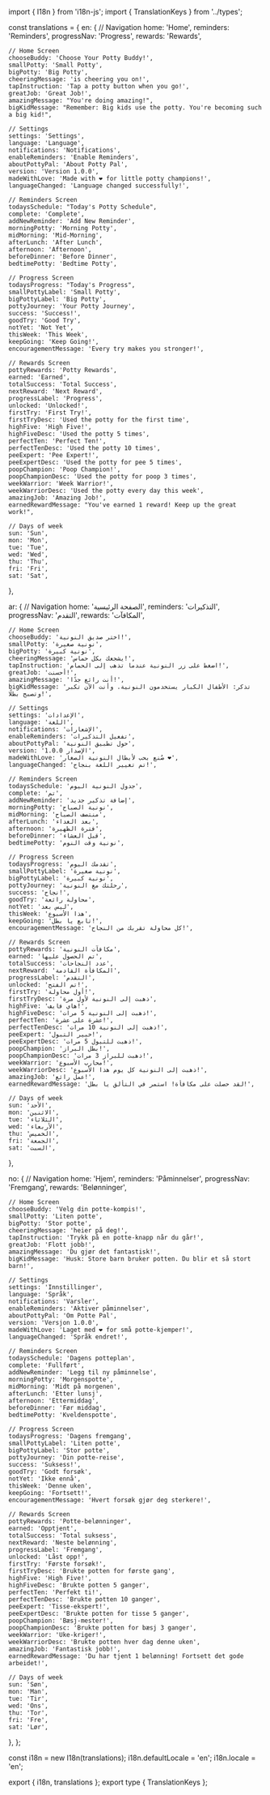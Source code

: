 import { I18n } from 'i18n-js';
import { TranslationKeys } from '../types';

const translations = {
  en: {
    // Navigation
    home: 'Home',
    reminders: 'Reminders',
    progressNav: 'Progress',
    rewards: 'Rewards',

    // Home Screen
    chooseBuddy: 'Choose Your Potty Buddy!',
    smallPotty: 'Small Potty',
    bigPotty: 'Big Potty',
    cheeringMessage: 'is cheering you on!',
    tapInstruction: 'Tap a potty button when you go!',
    greatJob: 'Great Job!',
    amazingMessage: "You're doing amazing!",
    bigKidMessage: "Remember: Big kids use the potty. You're becoming such a big kid!",

    // Settings
    settings: 'Settings',
    language: 'Language',
    notifications: 'Notifications',
    enableReminders: 'Enable Reminders',
    aboutPottyPal: 'About Potty Pal',
    version: 'Version 1.0.0',
    madeWithLove: 'Made with ❤️ for little potty champions!',
    languageChanged: 'Language changed successfully!',

    // Reminders Screen
    todaysSchedule: "Today's Potty Schedule",
    complete: 'Complete',
    addNewReminder: 'Add New Reminder',
    morningPotty: 'Morning Potty',
    midMorning: 'Mid-Morning',
    afterLunch: 'After Lunch',
    afternoon: 'Afternoon',
    beforeDinner: 'Before Dinner',
    bedtimePotty: 'Bedtime Potty',

    // Progress Screen
    todaysProgress: "Today's Progress",
    smallPottyLabel: 'Small Potty',
    bigPottyLabel: 'Big Potty',
    pottyJourney: 'Your Potty Journey',
    success: 'Success!',
    goodTry: 'Good Try',
    notYet: 'Not Yet',
    thisWeek: 'This Week',
    keepGoing: 'Keep Going!',
    encouragementMessage: 'Every try makes you stronger!',

    // Rewards Screen
    pottyRewards: 'Potty Rewards',
    earned: 'Earned',
    totalSuccess: 'Total Success',
    nextReward: 'Next Reward',
    progressLabel: 'Progress',
    unlocked: 'Unlocked!',
    firstTry: 'First Try!',
    firstTryDesc: 'Used the potty for the first time',
    highFive: 'High Five!',
    highFiveDesc: 'Used the potty 5 times',
    perfectTen: 'Perfect Ten!',
    perfectTenDesc: 'Used the potty 10 times',
    peeExpert: 'Pee Expert!',
    peeExpertDesc: 'Used the potty for pee 5 times',
    poopChampion: 'Poop Champion!',
    poopChampionDesc: 'Used the potty for poop 3 times',
    weekWarrior: 'Week Warrior!',
    weekWarriorDesc: 'Used the potty every day this week',
    amazingJob: 'Amazing Job!',
    earnedRewardMessage: "You've earned 1 reward! Keep up the great work!",

    // Days of week
    sun: 'Sun',
    mon: 'Mon',
    tue: 'Tue',
    wed: 'Wed',
    thu: 'Thu',
    fri: 'Fri',
    sat: 'Sat',
  },

  ar: {
    // Navigation
    home: 'الصفحة الرئيسية',
    reminders: 'التذكيرات',
    progressNav: 'التقدم',
    rewards: 'المكافآت',

    // Home Screen
    chooseBuddy: 'اختر صديق النونية!',
    smallPotty: 'نونية صغيرة',
    bigPotty: 'نونية كبيرة',
    cheeringMessage: 'يشجعك بكل حماس!',
    tapInstruction: 'اضغط على زر النونية عندما تذهب إلى الحمام!',
    greatJob: 'أحسنت!',
    amazingMessage: 'أنت رائع جدًا!',
    bigKidMessage: 'تذكر: الأطفال الكبار يستخدمون النونية. وأنت الآن تكبر وتصبح بطلًا!',

    // Settings
    settings: 'الإعدادات',
    language: 'اللغة',
    notifications: 'الإشعارات',
    enableReminders: 'تفعيل التذكيرات',
    aboutPottyPal: 'حول تطبيق النونية',
    version: 'الإصدار 1.0.0',
    madeWithLove: 'صُنع بحب لأبطال النونية الصغار ❤️',
    languageChanged: 'تم تغيير اللغة بنجاح!',

    // Reminders Screen
    todaysSchedule: 'جدول النونية اليوم',
    complete: 'تم',
    addNewReminder: 'إضافة تذكير جديد',
    morningPotty: 'نونية الصباح',
    midMorning: 'منتصف الصباح',
    afterLunch: 'بعد الغداء',
    afternoon: 'فترة الظهيرة',
    beforeDinner: 'قبل العشاء',
    bedtimePotty: 'نونية وقت النوم',

    // Progress Screen
    todaysProgress: 'تقدمك اليوم',
    smallPottyLabel: 'نونية صغيرة',
    bigPottyLabel: 'نونية كبيرة',
    pottyJourney: 'رحلتك مع النونية',
    success: 'نجاح!',
    goodTry: 'محاولة رائعة',
    notYet: 'ليس بعد',
    thisWeek: 'هذا الأسبوع',
    keepGoing: 'تابع يا بطل!',
    encouragementMessage: 'كل محاولة تقربك من النجاح!',

    // Rewards Screen
    pottyRewards: 'مكافآت النونية',
    earned: 'تم الحصول عليها',
    totalSuccess: 'عدد النجاحات',
    nextReward: 'المكافأة القادمة',
    progressLabel: 'التقدم',
    unlocked: 'تم الفتح!',
    firstTry: 'أول محاولة!',
    firstTryDesc: 'ذهبت إلى النونية لأول مرة',
    highFive: 'هاي فايف!',
    highFiveDesc: 'ذهبت إلى النونية 5 مرات!',
    perfectTen: 'عشرة على عشرة!',
    perfectTenDesc: 'ذهبت إلى النونية 10 مرات!',
    peeExpert: 'خبير التبول!',
    peeExpertDesc: 'ذهبت للتبول 5 مرات!',
    poopChampion: 'بطل البراز!',
    poopChampionDesc: 'ذهبت للبراز 3 مرات!',
    weekWarrior: 'محارب الأسبوع!',
    weekWarriorDesc: 'ذهبت إلى النونية كل يوم هذا الأسبوع!',
    amazingJob: 'عمل رائع!',
    earnedRewardMessage: 'لقد حصلت على مكافأة! استمر في التألق يا بطل!',

    // Days of week
    sun: 'الأحد',
    mon: 'الاثنين',
    tue: 'الثلاثاء',
    wed: 'الأربعاء',
    thu: 'الخميس',
    fri: 'الجمعة',
    sat: 'السبت',
  },

  no: {
    // Navigation
    home: 'Hjem',
    reminders: 'Påminnelser',
    progressNav: 'Fremgang',
    rewards: 'Belønninger',

    // Home Screen
    chooseBuddy: 'Velg din potte-kompis!',
    smallPotty: 'Liten potte',
    bigPotty: 'Stor potte',
    cheeringMessage: 'heier på deg!',
    tapInstruction: 'Trykk på en potte-knapp når du går!',
    greatJob: 'Flott jobb!',
    amazingMessage: 'Du gjør det fantastisk!',
    bigKidMessage: 'Husk: Store barn bruker potten. Du blir et så stort barn!',

    // Settings
    settings: 'Innstillinger',
    language: 'Språk',
    notifications: 'Varsler',
    enableReminders: 'Aktiver påminnelser',
    aboutPottyPal: 'Om Potte Pal',
    version: 'Versjon 1.0.0',
    madeWithLove: 'Laget med ❤️ for små potte-kjemper!',
    languageChanged: 'Språk endret!',

    // Reminders Screen
    todaysSchedule: 'Dagens potteplan',
    complete: 'Fullført',
    addNewReminder: 'Legg til ny påminnelse',
    morningPotty: 'Morgenspotte',
    midMorning: 'Midt på morgenen',
    afterLunch: 'Etter lunsj',
    afternoon: 'Ettermiddag',
    beforeDinner: 'Før middag',
    bedtimePotty: 'Kveldenspotte',

    // Progress Screen
    todaysProgress: 'Dagens fremgang',
    smallPottyLabel: 'Liten potte',
    bigPottyLabel: 'Stor potte',
    pottyJourney: 'Din potte-reise',
    success: 'Suksess!',
    goodTry: 'Godt forsøk',
    notYet: 'Ikke ennå',
    thisWeek: 'Denne uken',
    keepGoing: 'Fortsett!',
    encouragementMessage: 'Hvert forsøk gjør deg sterkere!',

    // Rewards Screen
    pottyRewards: 'Potte-belønninger',
    earned: 'Opptjent',
    totalSuccess: 'Total suksess',
    nextReward: 'Neste belønning',
    progressLabel: 'Fremgang',
    unlocked: 'Låst opp!',
    firstTry: 'Første forsøk!',
    firstTryDesc: 'Brukte potten for første gang',
    highFive: 'High Five!',
    highFiveDesc: 'Brukte potten 5 ganger',
    perfectTen: 'Perfekt ti!',
    perfectTenDesc: 'Brukte potten 10 ganger',
    peeExpert: 'Tisse-ekspert!',
    peeExpertDesc: 'Brukte potten for tisse 5 ganger',
    poopChampion: 'Bæsj-mester!',
    poopChampionDesc: 'Brukte potten for bæsj 3 ganger',
    weekWarrior: 'Uke-kriger!',
    weekWarriorDesc: 'Brukte potten hver dag denne uken',
    amazingJob: 'Fantastisk jobb!',
    earnedRewardMessage: 'Du har tjent 1 belønning! Fortsett det gode arbeidet!',

    // Days of week
    sun: 'Søn',
    mon: 'Man',
    tue: 'Tir',
    wed: 'Ons',
    thu: 'Tor',
    fri: 'Fre',
    sat: 'Lør',
  },
};

const i18n = new I18n(translations);
i18n.defaultLocale = 'en';
i18n.locale = 'en';

export { i18n, translations };
export type { TranslationKeys };
